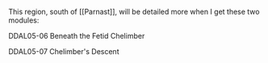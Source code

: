
This region, south of [[Parnast]], will be detailed more when I get these two modules:

DDAL05-06 Beneath the Fetid Chelimber

DDAL05-07 Chelimber's Descent
